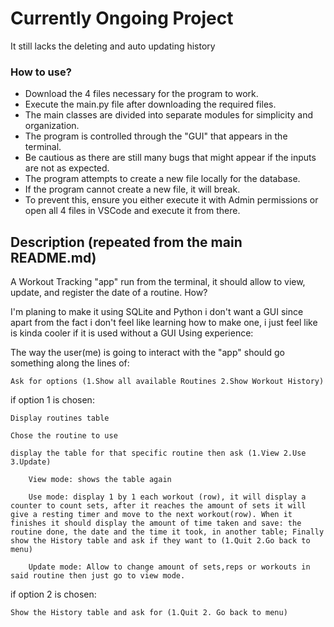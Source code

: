 # Currently Ongoing Project
It still lacks the deleting and auto updating history

### How to use?

  - Download the 4 files necessary for the program to work.
  - Execute the main.py file after downloading the required files.
  - The main classes are divided into separate modules for simplicity and organization.
  - The program is controlled through the "GUI" that appears in the terminal.
  - Be cautious as there are still many bugs that might appear if the inputs are not as expected.
  - The program attempts to create a new file locally for the database.
  - If the program cannot create a new file, it will break.
  - To prevent this, ensure you either execute it with Admin permissions or open all 4 files in VSCode and execute it from there.


## Description (repeated from the main README.md)

A Workout Tracking "app" run from the terminal, it should allow to view, update, and register the date of a routine.
How?

I'm planing to make it using SQLite and Python i don't want a GUI since apart from the fact i don't feel like learning how to make one, i just feel like is kinda cooler if it is used without a GUI
Using experience:

The way the user(me) is going to interact with the "app" should go something along the lines of:

    Ask for options (1.Show all available Routines 2.Show Workout History)

if option 1 is chosen:

    Display routines table

    Chose the routine to use

    display the table for that specific routine then ask (1.View 2.Use 3.Update)

        View mode: shows the table again

        Use mode: display 1 by 1 each workout (row), it will display a counter to count sets, after it reaches the amount of sets it will give a resting timer and move to the next workout(row). When it finishes it should display the amount of time taken and save: the routine done, the date and the time it took, in another table; Finally show the History table and ask if they want to (1.Quit 2.Go back to menu)

        Update mode: Allow to change amount of sets,reps or workouts in said routine then just go to view mode.

if option 2 is chosen:

    Show the History table and ask for (1.Quit 2. Go back to menu)

